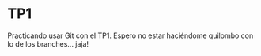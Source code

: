 # TP1
Practicando usar Git con el TP1. Espero no estar haciéndome quilombo con lo de los branches... jaja!
